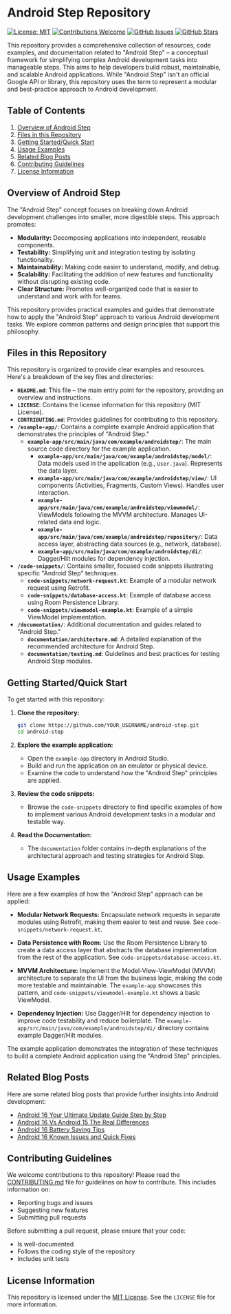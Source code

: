 # Android Step Repository

[![License: MIT](https://img.shields.io/badge/License-MIT-yellow.svg)](https://opensource.org/licenses/MIT)
[![Contributions Welcome](https://img.shields.io/badge/Contributions-Welcome-brightgreen.svg)](https://github.com/YOUR_USERNAME/android-step/blob/main/CONTRIBUTING.md)
[![GitHub Issues](https://img.shields.io/github/issues/YOUR_USERNAME/android-step)](https://github.com/YOUR_USERNAME/android-step/issues)
[![GitHub Stars](https://img.shields.io/github/stars/YOUR_USERNAME/android-step?style=social)](https://github.com/YOUR_USERNAME/android-step/stargazers)

This repository provides a comprehensive collection of resources, code examples, and documentation related to "Android Step" – a conceptual framework for simplifying complex Android development tasks into manageable steps.  This aims to help developers build robust, maintainable, and scalable Android applications. While "Android Step" isn't an official Google API or library, this repository uses the term to represent a modular and best-practice approach to Android development.

## Table of Contents

1.  [Overview of Android Step](#overview-of-android-step)
2.  [Files in this Repository](#files-in-this-repository)
3.  [Getting Started/Quick Start](#getting-startedquick-start)
4.  [Usage Examples](#usage-examples)
5.  [Related Blog Posts](#related-blog-posts)
6.  [Contributing Guidelines](#contributing-guidelines)
7.  [License Information](#license-information)

## Overview of Android Step

The "Android Step" concept focuses on breaking down Android development challenges into smaller, more digestible steps.  This approach promotes:

*   **Modularity:**  Decomposing applications into independent, reusable components.
*   **Testability:**  Simplifying unit and integration testing by isolating functionality.
*   **Maintainability:** Making code easier to understand, modify, and debug.
*   **Scalability:** Facilitating the addition of new features and functionality without disrupting existing code.
*   **Clear Structure:** Promotes well-organized code that is easier to understand and work with for teams.

This repository provides practical examples and guides that demonstrate how to apply the "Android Step" approach to various Android development tasks. We explore common patterns and design principles that support this philosophy.

## Files in this Repository

This repository is organized to provide clear examples and resources.  Here's a breakdown of the key files and directories:

*   **`README.md`**:  This file – the main entry point for the repository, providing an overview and instructions.
*   **`LICENSE`**:  Contains the license information for this repository (MIT License).
*   **`CONTRIBUTING.md`**:  Provides guidelines for contributing to this repository.
*   **`/example-app/`**: Contains a complete example Android application that demonstrates the principles of "Android Step."
    *   **`example-app/src/main/java/com/example/androidstep/`**:  The main source code directory for the example application.
        *   **`example-app/src/main/java/com/example/androidstep/model/`**:  Data models used in the application (e.g., `User.java`).  Represents the data layer.
        *   **`example-app/src/main/java/com/example/androidstep/view/`**:  UI components (Activities, Fragments, Custom Views).  Handles user interaction.
        *   **`example-app/src/main/java/com/example/androidstep/viewmodel/`**:  ViewModels following the MVVM architecture.  Manages UI-related data and logic.
        *   **`example-app/src/main/java/com/example/androidstep/repository/`**:  Data access layer, abstracting data sources (e.g., network, database).
        *   **`example-app/src/main/java/com/example/androidstep/di/`**:  Dagger/Hilt modules for dependency injection.
*   **`/code-snippets/`**:  Contains smaller, focused code snippets illustrating specific "Android Step" techniques.
    *   **`code-snippets/network-request.kt`**:  Example of a modular network request using Retrofit.
    *   **`code-snippets/database-access.kt`**:  Example of database access using Room Persistence Library.
    *   **`code-snippets/viewmodel-example.kt`**:  Example of a simple ViewModel implementation.
*   **`/documentation/`**:  Additional documentation and guides related to "Android Step."
    *   **`documentation/architecture.md`**: A detailed explanation of the recommended architecture for Android Step.
    *   **`documentation/testing.md`**: Guidelines and best practices for testing Android Step modules.

## Getting Started/Quick Start

To get started with this repository:

1.  **Clone the repository:**

    ```bash
    git clone https://github.com/YOUR_USERNAME/android-step.git
    cd android-step
    ```

2.  **Explore the example application:**

    *   Open the `example-app` directory in Android Studio.
    *   Build and run the application on an emulator or physical device.
    *   Examine the code to understand how the "Android Step" principles are applied.

3.  **Review the code snippets:**

    *   Browse the `code-snippets` directory to find specific examples of how to implement various Android development tasks in a modular and testable way.

4. **Read the Documentation:**

    * The `documentation` folder contains in-depth explanations of the architectural approach and testing strategies for Android Step.

## Usage Examples

Here are a few examples of how the "Android Step" approach can be applied:

*   **Modular Network Requests:** Encapsulate network requests in separate modules using Retrofit, making them easier to test and reuse.  See `code-snippets/network-request.kt`.

*   **Data Persistence with Room:** Use the Room Persistence Library to create a data access layer that abstracts the database implementation from the rest of the application. See `code-snippets/database-access.kt`.

*   **MVVM Architecture:**  Implement the Model-View-ViewModel (MVVM) architecture to separate the UI from the business logic, making the code more testable and maintainable. The `example-app` showcases this pattern, and `code-snippets/viewmodel-example.kt` shows a basic ViewModel.

*   **Dependency Injection:** Use Dagger/Hilt for dependency injection to improve code testability and reduce boilerplate. The `example-app/src/main/java/com/example/androidstep/di/` directory contains example Dagger/Hilt modules.

The example application demonstrates the integration of these techniques to build a complete Android application using the "Android Step" principles.

## Related Blog Posts

Here are some related blog posts that provide further insights into Android development:

*   [Android 16 Your Ultimate Update Guide Step by Step](https://astconsulting.in/update-guides/android-16-update-guide)
*   [Android 16 Vs Android 15 The Real Differences](https://astconsulting.in/comparisons/android-16-vs-android-15)
*   [Android 16 Battery Saving Tips](https://astconsulting.in/android-tips/android-16-battery-optimization)
*   [Android 16 Known Issues and Quick Fixes](https://astconsulting.in/troubleshooting/android-16-known-issues)

## Contributing Guidelines

We welcome contributions to this repository! Please read the [CONTRIBUTING.md](CONTRIBUTING.md) file for guidelines on how to contribute.  This includes information on:

*   Reporting bugs and issues
*   Suggesting new features
*   Submitting pull requests

Before submitting a pull request, please ensure that your code:

*   Is well-documented
*   Follows the coding style of the repository
*   Includes unit tests

## License Information

This repository is licensed under the [MIT License](LICENSE).  See the `LICENSE` file for more information.

